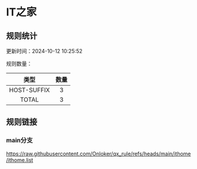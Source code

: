# IT之家

## 规则统计

更新时间：2024-10-12 10:25:52

规则数量：

|    类型     | 数量 |
| :---------: | :--: |
| HOST-SUFFIX |  3   |
|    TOTAL    |  3   |

## 规则链接

### main分支

https://raw.githubusercontent.com/Onloker/qx_rule/refs/heads/main/ithome/ithome.list